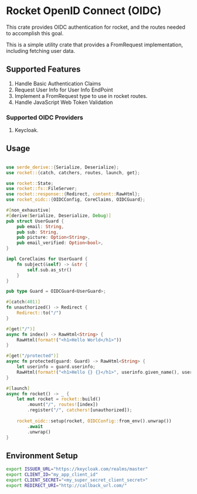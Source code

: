 # Rocket OpenID Connect (OIDC)
This crate provides OIDC authentication for rocket, and the routes needed to accomplish this goal.

This is a simple utility crate that provides a FromRequest implementation, including fetching user data.

## Supported Features
1. Handle Basic Authentication Claims
2. Request User Info for User Info EndPoint
3. Implement a FromRequest type to use in rocket routes.
4. Handle JavaScript Web Token Validation

### Supported OIDC Providers
1. Keycloak.

## Usage

```rust

use serde_derive::{Serialize, Deserialize};
use rocket::{catch, catchers, routes, launch, get};

use rocket::State;
use rocket::fs::FileServer;
use rocket::response::{Redirect, content::RawHtml};
use rocket_oidc::{OIDCConfig, CoreClaims, OIDCGuard};

#[non_exhaustive]
#[derive(Serialize, Deserialize, Debug)]
pub struct UserGuard {
    pub email: String,
    pub sub: String,
    pub picture: Option<String>,
    pub email_verified: Option<bool>,
}

impl CoreClaims for UserGuard {
    fn subject(&self) -> &str {
        self.sub.as_str()
    }
}

pub type Guard = OIDCGuard<UserGuard>;

#[catch(401)]
fn unauthorized() -> Redirect {
    Redirect::to("/")
}

#[get("/")]
async fn index() -> RawHtml<String> {
    RawHtml(format!("<h1>Hello World</h1>"))
}

#[get("/protected")]
async fn protected(guard: Guard) -> RawHtml<String> {
    let userinfo = guard.userinfo;
    RawHtml(format!("<h1>Hello {} {}</h1>", userinfo.given_name(), userinfo.family_name()))
}

#[launch]
async fn rocket() -> _ {
    let mut rocket = rocket::build()
        .mount("/", routes![index])
        .register("/", catchers![unauthorized]);
        
    rocket_oidc::setup(rocket, OIDCConfig::from_env().unwrap())
        .await
        .unwrap()
}
```

## Environment Setup

```sh
export ISSUER_URL="https://keycloak.com/realms/master" 
export CLIENT_ID="my_app_client_id"
export CLIENT_SECRET="<my_super_secret_client_secret>"
export REDIRECT_URI="http://callback_url.com/"
```